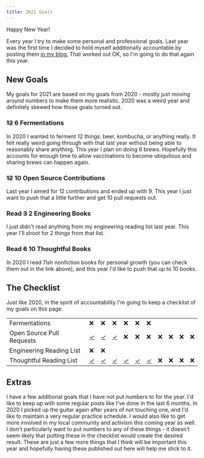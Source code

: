 ```yaml
---
title: 2021 Goals
---
```


Happy New Year!

Every year I try to make some personal and professional goals. Last year was the
first time I decided to hold myself additionally accountable by posting them
[in my blog.](./2020-01-28-2020-goals.html) That worked out OK, so I'm going to
do that again this year. 

## New Goals

My goals for 2021 are based on my goals from 2020 - mostly just moving around
numbers to make them more realistic. 2020 was a weird year and definitely
skewed how those goals turned out.

### ~~12~~ 6 Fermentations

In 2020 I wanted to ferment 12 things: beer, kombucha, or anything really. It
felt really weird going through with that last year without being able to
reasonably share anything. This year I plan on doing 6 brews. Hopefully this
accounts for enough time to allow vaccinations to become ubiquitous and
sharing brews can happen again.


### ~~12~~ 10 Open Source Contributions

Last year I aimed for 12 contributions and ended up with 9. This year
I just want to push that a little further and get 10 pull requests out.

### Read ~~3~~ 2 Engineering Books

I just didn't read anything from my engineering reading list last year. This
year I'll shoot for 2 things from that list.

### Read ~~6~~ 10 Thoughtful Books

In 2020 I read 7ish nonfiction books for personal growth (you can check them
out in the link above), and this year I'd like to push that up to 10 books.

## The Checklist

Just like 2020, in the spirit of accountability I'm going to keep a checklist of
my goals on this page.

| | | | | | | | | | | |
|-|-|-|-|-|-|-|-|-|-|-|
| Fermentations | &#10060; | &#10060; | &#10060; | &#10060; | &#10060; | &#10060; | | | | |
| Open Source Pull Requests | [&#10003;](https://github.com/jhmcstanton/stacker) | [&#10003;](https://github.com/jhmcstanton/stacker) | [&#10003;](https://github.com/jaspervdj/hakyll/pull/862) | &#10060; | &#10060; | &#10060; | &#10060; | &#10060; | &#10060; | &#10060; | 
| Engineering Reading List | &#10060; | &#10060; |          | | | | | | | |
| Thoughtful Reading List | [&#10003;](https://www.haymarketbooks.org/books/483-democracy-at-work) | [&#10003;](https://en.wikipedia.org/wiki/The_Society_of_the_Spectacle) | [&#10003;](https://en.wikipedia.org/wiki/The_Dispossessed) | [&#10003;](https://www.haymarketbooks.org/books/1664-we-do-this-til-we-free-us) | [&#10003;](https://janemcalevey.com/no-shortcuts/) | [&#10003;](https://www.haymarketbooks.org/books/780-freedom-is-a-constant-struggle) | &#10060; | &#10060; | &#10060; | &#10060; |

## Extras

I have a few additional goals that I have not put numbers to for the year. I'd
like to keep up with some regular posts like I've done in the last 6 months. In
2020 I picked up the guitar again after years of not touching one, and I'd like
to maintain a very regular practice schedule. I would also like to get more
involved in my local community and activism this coming year as well. I don't
particularly want to put numbers to any of these things - it doesn't seem likely
that putting these in the checklist would create the desired result. These are
just a few more things that I think will be important this year and hopefully
having these published out here will help me stick to it.

